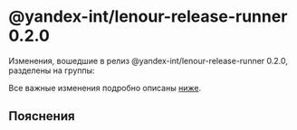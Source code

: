 # @yandex-int/lenour-release-runner 0.2.0

<!-- ЧЕЛОВЕЧЕСКОЕ ВСТУПЛЕНИЕ -->

Изменения, вошедшие в релиз @yandex-int/lenour-release-runner 0.2.0, разделены на группы:

Все важные изменения подробно описаны [ниже](#Пояснения).

## Пояснения

